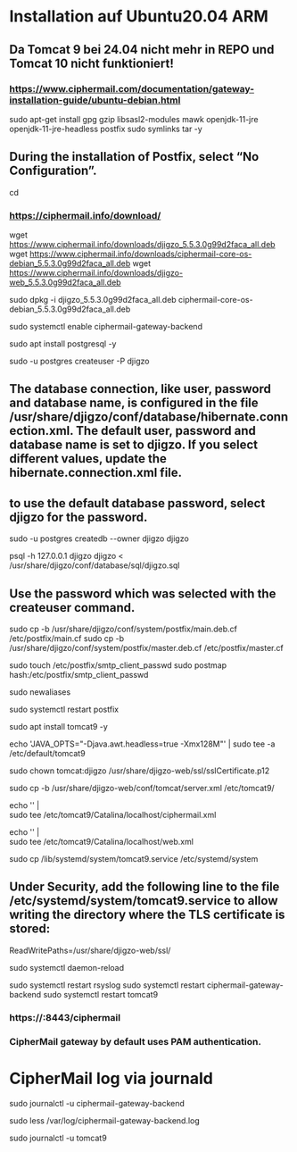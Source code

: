 # Installation auf Ubuntu20.04 ARM
## Da Tomcat 9 bei 24.04 nicht mehr in REPO und Tomcat 10 nicht funktioniert!

### https://www.ciphermail.com/documentation/gateway-installation-guide/ubuntu-debian.html

sudo apt-get install gpg gzip libsasl2-modules mawk openjdk-11-jre openjdk-11-jre-headless postfix sudo symlinks tar -y

## During the installation of Postfix, select “No Configuration”.

cd

### https://ciphermail.info/download/

wget https://www.ciphermail.info/downloads/djigzo_5.5.3.0g99d2faca_all.deb
wget https://www.ciphermail.info/downloads/ciphermail-core-os-debian_5.5.3.0g99d2faca_all.deb
wget https://www.ciphermail.info/downloads/djigzo-web_5.5.3.0g99d2faca_all.deb

sudo dpkg -i djigzo_5.5.3.0g99d2faca_all.deb ciphermail-core-os-debian_5.5.3.0g99d2faca_all.deb

sudo systemctl enable ciphermail-gateway-backend

sudo apt install postgresql -y

sudo -u postgres createuser -P djigzo

## The database connection, like user, password and database name, is configured in the file /usr/share/djigzo/conf/database/hibernate.connection.xml. The default user, password and database name is set to djigzo. If you select different values, update the hibernate.connection.xml file.

## to use the default database password, select djigzo for the password.

sudo -u postgres createdb --owner djigzo djigzo

psql -h 127.0.0.1 djigzo djigzo < /usr/share/djigzo/conf/database/sql/djigzo.sql

## Use the password which was selected with the createuser command.

sudo cp -b /usr/share/djigzo/conf/system/postfix/main.deb.cf /etc/postfix/main.cf
sudo cp -b /usr/share/djigzo/conf/system/postfix/master.deb.cf /etc/postfix/master.cf

sudo touch /etc/postfix/smtp_client_passwd
sudo postmap hash:/etc/postfix/smtp_client_passwd

sudo newaliases

sudo systemctl restart postfix

sudo apt install tomcat9 -y

echo 'JAVA_OPTS="-Djava.awt.headless=true -Xmx128M"' | sudo tee -a /etc/default/tomcat9

sudo chown tomcat:djigzo /usr/share/djigzo-web/ssl/sslCertificate.p12

sudo cp -b /usr/share/djigzo-web/conf/tomcat/server.xml /etc/tomcat9/

echo '<Context docBase="/usr/share/djigzo-web/djigzo.war" />' | \
sudo tee /etc/tomcat9/Catalina/localhost/ciphermail.xml

echo '<Context docBase="/usr/share/djigzo-web/djigzo-portal.war" />' | \
sudo tee /etc/tomcat9/Catalina/localhost/web.xml

sudo cp /lib/systemd/system/tomcat9.service /etc/systemd/system

## Under Security, add the following line to the file /etc/systemd/system/tomcat9.service to allow writing the directory where the TLS certificate is stored:


ReadWritePaths=/usr/share/djigzo-web/ssl/

sudo systemctl daemon-reload

sudo systemctl restart rsyslog
sudo systemctl restart ciphermail-gateway-backend
sudo systemctl restart tomcat9

### https://<FQDN>:8443/ciphermail
### CipherMail gateway by default uses PAM authentication. 

# CipherMail log via journald

sudo journalctl -u ciphermail-gateway-backend

sudo less /var/log/ciphermail-gateway-backend.log

sudo journalctl -u tomcat9
